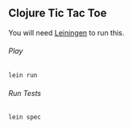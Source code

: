 ## Clojure Tic Tac Toe

You will need [Leiningen](https://github.com/technomancy/leiningen) to run this.

###### Play

` lein run `

###### Run Tests

` lein spec `

